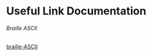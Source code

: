 # Useful Link Documentation

###### Braille ASCII
[braille-ASCII]( https://en.wikipedia.org/wiki/Braille_ASCII)

